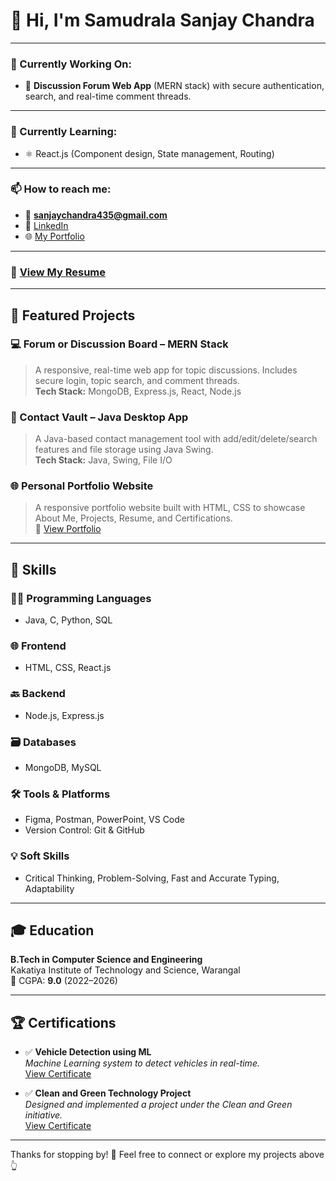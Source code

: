 # 👋 Hi, I'm Samudrala Sanjay Chandra

---

### 🔭 Currently Working On:
- 💬 **Discussion Forum Web App** (MERN stack) with secure authentication, search, and real-time comment threads.

---

### 🌱 Currently Learning:
- ⚛️ React.js (Component design, State management, Routing)

---

### 📫 How to reach me:
- 📧 **sanjaychandra435@gmail.com**
- 🔗 [LinkedIn](https://linkedin.com/in/SamudralaSanjayChandra)
- 🌐 [My Portfolio](https://samudrala-sanjay-chandra.netlify.app/)

---

### 📄 [View My Resume](https://drive.google.com/file/d/1s5nJRlX8E2UbClaRHOiEeEs_FWixlhHo/view?usp=drivesdk)

---

## 🚀 Featured Projects

### 💻 Forum or Discussion Board – MERN Stack
> A responsive, real-time web app for topic discussions. Includes secure login, topic search, and comment threads.  
> **Tech Stack:** MongoDB, Express.js, React, Node.js

### 📇 Contact Vault – Java Desktop App
> A Java-based contact management tool with add/edit/delete/search features and file storage using Java Swing.  
> **Tech Stack:** Java, Swing, File I/O

### 🌐 Personal Portfolio Website
> A responsive portfolio website built with HTML, CSS to showcase About Me, Projects, Resume, and Certifications.  
> 🔗 [View Portfolio](https://samudrala-sanjay-chandra.netlify.app/)

---

## 🧠 Skills

### 👨‍💻 Programming Languages
- Java, C, Python, SQL

### 🌐 Frontend
- HTML, CSS, React.js

### 🔙 Backend
- Node.js, Express.js

### 🗃️ Databases
- MongoDB, MySQL

### 🛠️ Tools & Platforms
- Figma, Postman, PowerPoint, VS Code  
- Version Control: Git & GitHub

### 💡 Soft Skills
- Critical Thinking, Problem-Solving, Fast and Accurate Typing, Adaptability

---

## 🎓 Education
**B.Tech in Computer Science and Engineering**  
Kakatiya Institute of Technology and Science, Warangal  
📌 CGPA: **9.0** (2022–2026)

---

## 🏆 Certifications

- ✅ **Vehicle Detection using ML**  
  _Machine Learning system to detect vehicles in real-time._  
  [View Certificate](#)

- ✅ **Clean and Green Technology Project**  
  _Designed and implemented a project under the Clean and Green initiative._  
  [View Certificate](#)

---

Thanks for stopping by! 🌟 Feel free to connect or explore my projects above 👆
```
